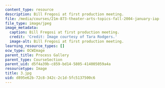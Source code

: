 ```yaml
---
content_type: resource
description: Bill Fregosi at first production meeting.
file: /media/courses/21m-873-theater-arts-topics-fall-2004-january-iap-2005/d895e62b72c8342c2c1d5fc5137500c6_3.jpg
file_type: image/jpeg
image_metadata:
  caption: Bill Fregosi at first production meeting.
  credit: 'Credit: Image courtesy of Tara Rodgers.'
  image-alt: Bill Fregosi at first production meeting.
learning_resource_types: []
ocw_type: OCWImage
parent_title: Process Gallery
parent_type: CourseSection
parent_uid: d5f4a39b-c859-bd14-5805-414005059a4a
resourcetype: Image
title: 3.jpg
uid: d895e62b-72c8-342c-2c1d-5fc5137500c6
---
```

